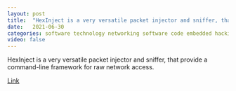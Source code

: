 ```yaml
---
layout: post
title:  "HexInject is a very versatile packet injector and sniffer, that provide a command-line framework for raw network access"
date:   2021-06-30
categories: software technology networking software code embedded hacking cool learning
video: false
---
```


HexInject is a very versatile packet injector and sniffer, that provide a command-line framework for raw network access.

[Link](//hexinject.sourceforge.net/)